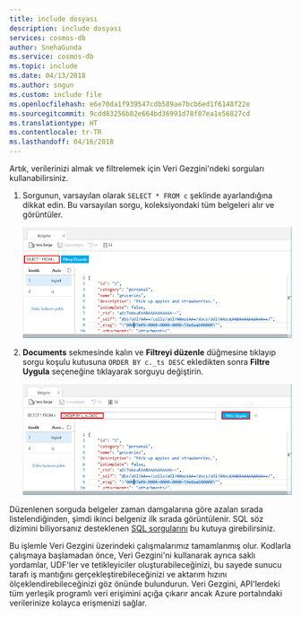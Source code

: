 ```yaml
---
title: include dosyası
description: include dosyası
services: cosmos-db
author: SnehaGunda
ms.service: cosmos-db
ms.topic: include
ms.date: 04/13/2018
ms.author: sngun
ms.custom: include file
ms.openlocfilehash: e6e70da1f939547cdb589ae7bcb6ed1f6148f22e
ms.sourcegitcommit: 9cdd83256b82e664bd36991d78f87ea1e56827cd
ms.translationtype: HT
ms.contentlocale: tr-TR
ms.lasthandoff: 04/16/2018
---
```

Artık, verilerinizi almak ve filtrelemek için Veri Gezgini'ndeki sorguları kullanabilirsiniz.

1. Sorgunun, varsayılan olarak `SELECT * FROM c` şeklinde ayarlandığına dikkat edin. Bu varsayılan sorgu, koleksiyondaki tüm belgeleri alır ve görüntüler. 

    ![Veri Gezgini’ndeki varsayılan sorgu: `SELECT * FROM c`](./media/cosmos-db-create-sql-api-query-data/azure-cosmosdb-data-explorer-query.png)

2. **Documents** sekmesinde kalın ve **Filtreyi düzenle** düğmesine tıklayıp sorgu koşulu kutusuna `ORDER BY c._ts DESC` ekledikten sonra **Filtre Uygula** seçeneğine tıklayarak sorguyu değiştirin.

    ![ORDER BY c._ts DESC ekleyerek ve Filtre Uygula’ya tıklayarak varsayılan sorguyu değiştirin](./media/cosmos-db-create-sql-api-query-data/azure-cosmosdb-data-explorer-edit-query.png)

Düzenlenen sorguda belgeler zaman damgalarına göre azalan sırada listelendiğinden, şimdi ikinci belgeniz ilk sırada görüntülenir. SQL söz dizimini biliyorsanız desteklenen [SQL sorgularını](../articles/cosmos-db/sql-api-sql-query.md) bu kutuya girebilirsiniz. 

Bu işlemle Veri Gezgini üzerindeki çalışmalarımız tamamlanmış olur. Kodlarla çalışmaya başlamadan önce, Veri Gezgini'ni kullanarak ayrıca saklı yordamlar, UDF'ler ve tetikleyiciler oluşturabileceğinizi, bu sayede sunucu tarafı iş mantığını gerçekleştirebileceğinizi ve aktarım hızını ölçeklendirebileceğinizi göz önünde bulundurun. Veri Gezgini, API'lerdeki tüm yerleşik programlı veri erişimini açığa çıkarır ancak Azure portalındaki verilerinize kolayca erişmenizi sağlar.